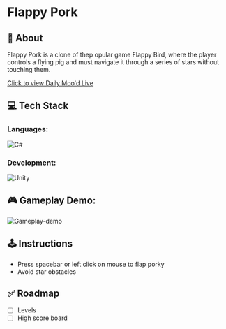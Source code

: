 # Flappy Pork

## 🐷 **About**

Flappy Pork is a clone of thep opular game Flappy Bird, where the player controls a flying pig and must navigate it through a series of stars without touching them.

[Click to view Daily Moo'd Live](https://keenlychung.com/flappy-pork)

## 💻 **Tech Stack**

### Languages:

![C#](https://img.shields.io/badge/c%23-%23239120.svg?style=for-the-badge&logo=c-sharp&logoColor=white)

### Development:

![Unity](https://img.shields.io/badge/unity-%23000000.svg?style=for-the-badge&logo=unity&logoColor=white)

## 🎮 **Gameplay Demo**:
![Gameplay-demo](https://keenlychung.com/flappy-pork/FlappyPorkDemo2.gif)

## 🕹️ **Instructions**
- Press spacebar or left click on mouse to flap porky
- Avoid star obstacles

## ✅ Roadmap
- [ ] Levels
- [ ] High score board
